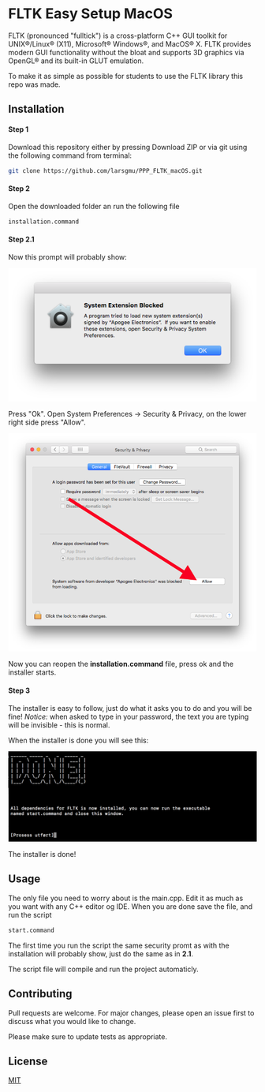 # FLTK Easy Setup MacOS

FLTK (pronounced "fulltick") is a cross-platform C++ GUI toolkit for UNIX®/Linux® (X11), Microsoft® Windows®, and MacOS® X. FLTK provides modern GUI functionality without the bloat and supports 3D graphics via OpenGL® and its built-in GLUT emulation.

To make it as simple as possible for students to use the FLTK library this repo was made.

## Installation


#### Step 1
Download this repository either by pressing Download ZIP or via git using the following command from terminal:

```bash
git clone https://github.com/larsgmu/PPP_FLTK_macOS.git
```
#### Step 2
Open the downloaded folder an run the following file

```bash
installation.command
```

#### Step 2.1
Now this prompt will probably show:

![Allow](Img/allow.png)

Press "Ok".
Open System Preferences -> Security & Privacy, on the lower right side press "Allow".

![Allow](Img/allow2.png)


Now you can reopen the __installation.command__ file, press ok and the installer starts.

#### Step 3
The installer is easy to follow, just do what it asks you to do and you will be fine!
*Notice:* when asked to type in your password, the text you are typing will be invisible - this is normal.

When the installer is done you will see this:


![Allow](Img/done.png)


The installer is done!

## Usage

The only file you need to worry about is the main.cpp. Edit it as much as you want with any C++ editor og IDE. When you are done save the file, and run the script

```bash
start.command
```
The first time you run the script the same security promt as with the installation will probably show, just do the same as in **2.1**. 

The script file will compile and run the project automaticly.

## Contributing
Pull requests are welcome. For major changes, please open an issue first to discuss what you would like to change.

Please make sure to update tests as appropriate.

## License
[MIT](https://choosealicense.com/licenses/mit/)


